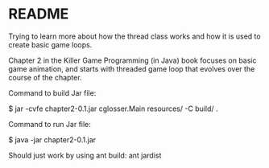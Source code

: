 README
======

Trying to learn more about how the thread class works and how it is used to
create basic game loops.

Chapter 2 in the Killer Game Programming (in Java) book focuses on basic game
animation, and starts with threaded game loop that evolves over the course of
the chapter.

Command to build Jar file:

$ jar -cvfe chapter2-0.1.jar cglosser.Main resources/ -C build/ .

Command to run Jar file:

$ java -jar chapter2-0.1.jar

Should just work by using ant build:  ant jardist
